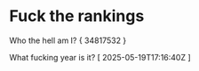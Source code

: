 # Fuck the rankings

Who the hell am I?
{ 34817532 }

What fucking year is it?
[ 2025-05-19T17:16:40Z ]

